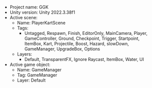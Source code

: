 <!-- UNITY CODE ASSIST INSTRUCTIONS START -->
- Project name: GGK
- Unity version: Unity 2022.3.38f1
- Active scene:
  - Name: PlayerKartScene
  - Tags:
    - Untagged, Respawn, Finish, EditorOnly, MainCamera, Player, GameController, Ground, Checkpoint, Trigger, Startpoint, ItemBox, Kart, Projectile, Boost, Hazard, slowDown, GameManager, UpgradeBox, Options
  - Layers:
    - Default, TransparentFX, Ignore Raycast, ItemBox, Water, UI
- Active game object:
  - Name: GameManager
  - Tag: GameManager
  - Layer: Default
<!-- UNITY CODE ASSIST INSTRUCTIONS END -->